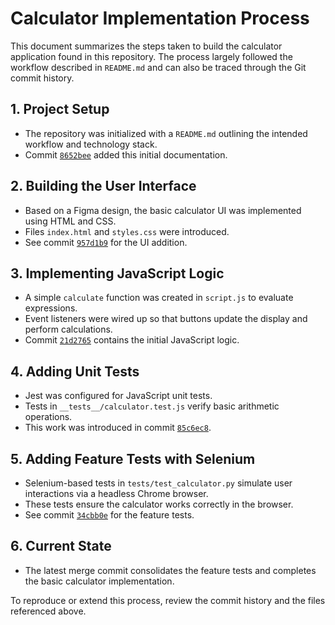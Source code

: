 # Calculator Implementation Process

This document summarizes the steps taken to build the calculator application found in this repository. The process largely followed the workflow described in `README.md` and can also be traced through the Git commit history.

## 1. Project Setup
- The repository was initialized with a `README.md` outlining the intended workflow and technology stack.
- Commit [`8652bee`](https://example.com/commit/8652bee) added this initial documentation.

## 2. Building the User Interface
- Based on a Figma design, the basic calculator UI was implemented using HTML and CSS.
- Files `index.html` and `styles.css` were introduced.
- See commit [`957d1b9`](https://example.com/commit/957d1b9) for the UI addition.

## 3. Implementing JavaScript Logic
- A simple `calculate` function was created in `script.js` to evaluate expressions.
- Event listeners were wired up so that buttons update the display and perform calculations.
- Commit [`21d2765`](https://example.com/commit/21d2765) contains the initial JavaScript logic.

## 4. Adding Unit Tests
- Jest was configured for JavaScript unit tests.
- Tests in `__tests__/calculator.test.js` verify basic arithmetic operations.
- This work was introduced in commit [`85c6ec8`](https://example.com/commit/85c6ec8).

## 5. Adding Feature Tests with Selenium
- Selenium-based tests in `tests/test_calculator.py` simulate user interactions via a headless Chrome browser.
- These tests ensure the calculator works correctly in the browser.
- See commit [`34cbb0e`](https://example.com/commit/34cbb0e) for the feature tests.

## 6. Current State
- The latest merge commit consolidates the feature tests and completes the basic calculator implementation.

To reproduce or extend this process, review the commit history and the files referenced above.
